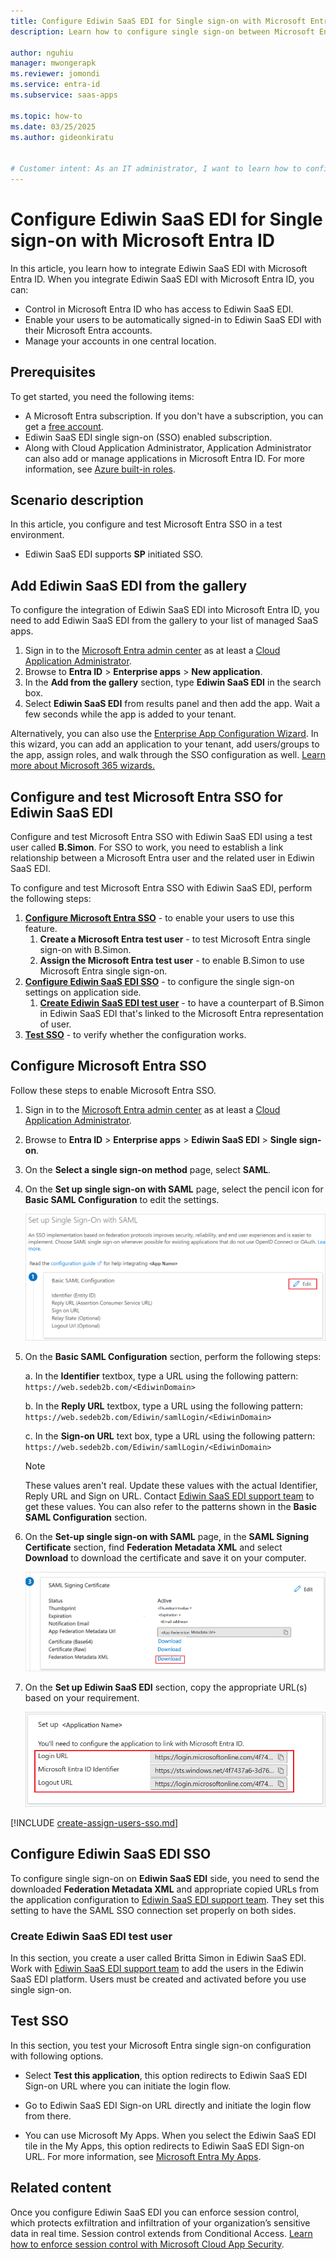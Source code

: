 ```yaml
---
title: Configure Ediwin SaaS EDI for Single sign-on with Microsoft Entra ID
description: Learn how to configure single sign-on between Microsoft Entra ID and Ediwin SaaS EDI.

author: nguhiu
manager: mwongerapk
ms.reviewer: jomondi
ms.service: entra-id
ms.subservice: saas-apps

ms.topic: how-to
ms.date: 03/25/2025
ms.author: gideonkiratu


# Customer intent: As an IT administrator, I want to learn how to configure single sign-on between Microsoft Entra ID and Ediwin SaaS EDI so that I can control who has access to Ediwin SaaS EDI, enable automatic sign-in with Microsoft Entra accounts, and manage my accounts in one central location.
---
```


# Configure Ediwin SaaS EDI for Single sign-on with Microsoft Entra ID

In this article,  you learn how to integrate Ediwin SaaS EDI with Microsoft Entra ID. When you integrate Ediwin SaaS EDI with Microsoft Entra ID, you can:

* Control in Microsoft Entra ID who has access to Ediwin SaaS EDI.
* Enable your users to be automatically signed-in to Ediwin SaaS EDI with their Microsoft Entra accounts.
* Manage your accounts in one central location.

## Prerequisites

To get started, you need the following items:

* A Microsoft Entra subscription. If you don't have a subscription, you can get a [free account](https://azure.microsoft.com/pricing/purchase-options/azure-account?cid=msft_learn).
* Ediwin SaaS EDI single sign-on (SSO) enabled subscription.
* Along with Cloud Application Administrator, Application Administrator can also add or manage applications in Microsoft Entra ID.
For more information, see [Azure built-in roles](~/identity/role-based-access-control/permissions-reference.md).

## Scenario description

In this article,  you configure and test Microsoft Entra SSO in a test environment.

* Ediwin SaaS EDI supports **SP** initiated SSO.

## Add Ediwin SaaS EDI from the gallery

To configure the integration of Ediwin SaaS EDI into Microsoft Entra ID, you need to add Ediwin SaaS EDI from the gallery to your list of managed SaaS apps.

1. Sign in to the [Microsoft Entra admin center](https://entra.microsoft.com) as at least a [Cloud Application Administrator](~/identity/role-based-access-control/permissions-reference.md#cloud-application-administrator).
1. Browse to **Entra ID** > **Enterprise apps** > **New application**.
1. In the **Add from the gallery** section, type **Ediwin SaaS EDI** in the search box.
1. Select **Ediwin SaaS EDI** from results panel and then add the app. Wait a few seconds while the app is added to your tenant.

 Alternatively, you can also use the [Enterprise App Configuration Wizard](https://portal.office.com/AdminPortal/home?Q=Docs#/azureadappintegration). In this wizard, you can add an application to your tenant, add users/groups to the app, assign roles, and walk through the SSO configuration as well. [Learn more about Microsoft 365 wizards.](/microsoft-365/admin/misc/azure-ad-setup-guides)

<a name='configure-and-test-azure-ad-sso-for-ediwin-saas-edi'></a>

## Configure and test Microsoft Entra SSO for Ediwin SaaS EDI

Configure and test Microsoft Entra SSO with Ediwin SaaS EDI using a test user called **B.Simon**. For SSO to work, you need to establish a link relationship between a Microsoft Entra user and the related user in Ediwin SaaS EDI.

To configure and test Microsoft Entra SSO with Ediwin SaaS EDI, perform the following steps:

1. **[Configure Microsoft Entra SSO](#configure-azure-ad-sso)** - to enable your users to use this feature.
    1. **Create a Microsoft Entra test user** - to test Microsoft Entra single sign-on with B.Simon.
    1. **Assign the Microsoft Entra test user** - to enable B.Simon to use Microsoft Entra single sign-on.
1. **[Configure Ediwin SaaS EDI SSO](#configure-ediwin-saas-edi-sso)** - to configure the single sign-on settings on application side.
    1. **[Create Ediwin SaaS EDI test user](#create-ediwin-saas-edi-test-user)** - to have a counterpart of B.Simon in Ediwin SaaS EDI that's linked to the Microsoft Entra representation of user.
1. **[Test SSO](#test-sso)** - to verify whether the configuration works.

<a name='configure-azure-ad-sso'></a>

## Configure Microsoft Entra SSO

Follow these steps to enable Microsoft Entra SSO.

1. Sign in to the [Microsoft Entra admin center](https://entra.microsoft.com) as at least a [Cloud Application Administrator](~/identity/role-based-access-control/permissions-reference.md#cloud-application-administrator).
1. Browse to **Entra ID** > **Enterprise apps** > **Ediwin SaaS EDI** > **Single sign-on**.
1. On the **Select a single sign-on method** page, select **SAML**.
1. On the **Set up single sign-on with SAML** page, select the pencil icon for **Basic SAML Configuration** to edit the settings.

    ![Screenshot shows to edit Basic S A M L Configuration.](common/edit-urls.png "Basic Configuration")

1. On the **Basic SAML Configuration** section, perform the following steps:

    a. In the **Identifier** textbox, type a URL using the following pattern:
    `https://web.sedeb2b.com/<EdiwinDomain>`

    b. In the **Reply URL** textbox, type a URL using the following pattern:
    `https://web.sedeb2b.com/Ediwin/samlLogin/<EdiwinDomain>`

    c. In the **Sign-on URL** text box, type a URL using the following pattern:
    `https://web.sedeb2b.com/Ediwin/samlLogin/<EdiwinDomain>`

    > [!Note]
    > These values aren't real. Update these values with the actual Identifier, Reply URL and Sign on URL. Contact [Ediwin SaaS EDI support team](mailto:cau@edicomgroup.com) to get these values. You can also refer to the patterns shown in the **Basic SAML Configuration** section.

1. On the **Set-up single sign-on with SAML** page, in the **SAML Signing Certificate** section,  find **Federation Metadata XML** and select **Download** to download the certificate and save it on your computer.

    ![Screenshot shows the Certificate download link.](common/metadataxml.png "Certificate")

1. On the **Set up Ediwin SaaS EDI** section, copy the appropriate URL(s) based on your requirement.

	![Screenshot shows to copy configuration appropriate U R L.](common/copy-configuration-urls.png "Attributes")  

<a name='create-an-azure-ad-test-user'></a>

[!INCLUDE [create-assign-users-sso.md](~/identity/saas-apps/includes/create-assign-users-sso.md)]

## Configure Ediwin SaaS EDI SSO

To configure single sign-on on **Ediwin SaaS EDI** side, you need to send the downloaded **Federation Metadata XML** and appropriate copied URLs from the application configuration to [Ediwin SaaS EDI support team](mailto:cau@edicomgroup.com). They set this setting to have the SAML SSO connection set properly on both sides.

### Create Ediwin SaaS EDI test user

In this section, you create a user called Britta Simon in Ediwin SaaS EDI. Work with [Ediwin SaaS EDI support team](mailto:cau@edicomgroup.com) to add the users in the Ediwin SaaS EDI platform. Users must be created and activated before you use single sign-on.

## Test SSO 

In this section, you test your Microsoft Entra single sign-on configuration with following options. 

* Select **Test this application**, this option redirects to Ediwin SaaS EDI Sign-on URL where you can initiate the login flow. 

* Go to Ediwin SaaS EDI Sign-on URL directly and initiate the login flow from there.

* You can use Microsoft My Apps. When you select the Ediwin SaaS EDI tile in the My Apps, this option redirects to Ediwin SaaS EDI Sign-on URL. For more information, see [Microsoft Entra My Apps](/azure/active-directory/manage-apps/end-user-experiences#azure-ad-my-apps).

## Related content

Once you configure Ediwin SaaS EDI you can enforce session control, which protects exfiltration and infiltration of your organization’s sensitive data in real time. Session control extends from Conditional Access. [Learn how to enforce session control with Microsoft Cloud App Security](/cloud-app-security/proxy-deployment-aad).
